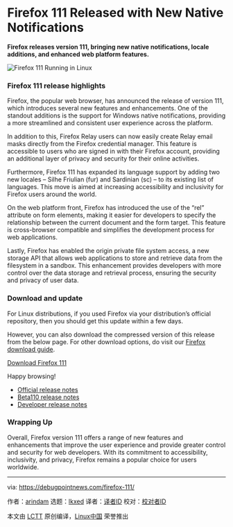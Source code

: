 [#]: subject: "Firefox 111 Released with New Native Notifications"
[#]: via: "https://debugpointnews.com/firefox-111/"
[#]: author: "arindam https://debugpointnews.com/author/dpicubegmail-com/"
[#]: collector: "lkxed"
[#]: translator: " "
[#]: reviewer: " "
[#]: publisher: " "
[#]: url: " "

Firefox 111 Released with New Native Notifications
======

**Firefox releases version 111, bringing new native notifications, locale additions, and enhanced web platform features.**

![Firefox 111 Running in Linux][1]

### Firefox 111 release highlights

Firefox, the popular web browser, has announced the release of version 111, which introduces several new features and enhancements. One of the standout additions is the support for Windows native notifications, providing a more streamlined and consistent user experience across the platform.

In addition to this, Firefox Relay users can now easily create Relay email masks directly from the Firefox credential manager. This feature is accessible to users who are signed in with their Firefox account, providing an additional layer of privacy and security for their online activities.

Furthermore, Firefox 111 has expanded its language support by adding two new locales – Silhe Friulian (fur) and Sardinian (sc) – to its existing list of languages. This move is aimed at increasing accessibility and inclusivity for Firefox users around the world.

On the web platform front, Firefox has introduced the use of the “rel” attribute on form elements, making it easier for developers to specify the relationship between the current document and the form target. This feature is cross-browser compatible and simplifies the development process for web applications.

Lastly, Firefox has enabled the origin private file system access, a new storage API that allows web applications to store and retrieve data from the filesystem in a sandbox. This enhancement provides developers with more control over the data storage and retrieval process, ensuring the security and privacy of user data.

### Download and update

For Linux distributions, if you used Firefox via your distribution’s official repository, then you should get this update within a few days.

However, you can also download the compressed version of this release from the below page. For other download options, do visit our [Firefox download guide][2].

[Download Firefox 111][3]

Happy browsing!

- [Official release notes][4]
- [Beta110 release notes][5]
- [Developer release notes][6]

### Wrapping Up

Overall, Firefox version 111 offers a range of new features and enhancements that improve the user experience and provide greater control and security for web developers. With its commitment to accessibility, inclusivity, and privacy, Firefox remains a popular choice for users worldwide.

--------------------------------------------------------------------------------

via: https://debugpointnews.com/firefox-111/

作者：[arindam][a]
选题：[lkxed][b]
译者：[译者ID](https://github.com/译者ID)
校对：[校对者ID](https://github.com/校对者ID)

本文由 [LCTT](https://github.com/LCTT/TranslateProject) 原创编译，[Linux中国](https://linux.cn/) 荣誉推出

[a]: https://debugpointnews.com/author/dpicubegmail-com/
[b]: https://github.com/lkxed/
[1]: https://debugpointnews.com/wp-content/uploads/2023/03/Firefox-111-Running-in-Linux.jpg
[2]: https://www.debugpoint.com/download-firefox/
[3]: https://ftp.mozilla.org/pub/firefox/releases/111.0/
[4]: https://www.mozilla.org/en-US/firefox/111.0/releasenotes/
[5]: https://www.mozilla.org/en-US/firefox/111.0beta/releasenotes/
[6]: https://developer.mozilla.org/en-US/docs/Mozilla/Firefox/Releases/111